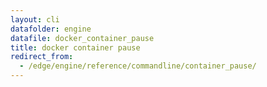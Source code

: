 ```yaml
---
layout: cli
datafolder: engine
datafile: docker_container_pause
title: docker container pause
redirect_from:
  - /edge/engine/reference/commandline/container_pause/
---
```

